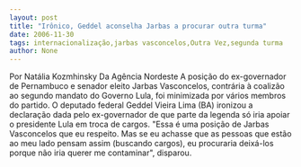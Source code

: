 ```yaml
---
layout: post
title: "Irônico, Geddel aconselha Jarbas a procurar outra turma"
date: 2006-11-30
tags: internacionalização,jarbas vasconcelos,Outra Vez,segunda turma
author: None
---
```


Por Natália Kozmhinsky Da Agência Nordeste 
A posição do ex-governador de Pernambuco e senador eleito Jarbas Vasconcelos, contrária à coalizão ao segundo mandato do Governo Lula, foi minimizada por vários membros do partido. O deputado federal Geddel Vieira Lima (BA) ironizou a declaração dada pelo ex-governador de que parte da legenda só iria apoiar o presidente Lula em troca de cargos. 
\"Essa é uma posição de Jarbas Vasconcelos que eu respeito. Mas se eu achasse que as pessoas que estão ao meu lado pensam assim (buscando cargos), eu procuraria deixá-los porque não iria querer me contaminar\", disparou. 